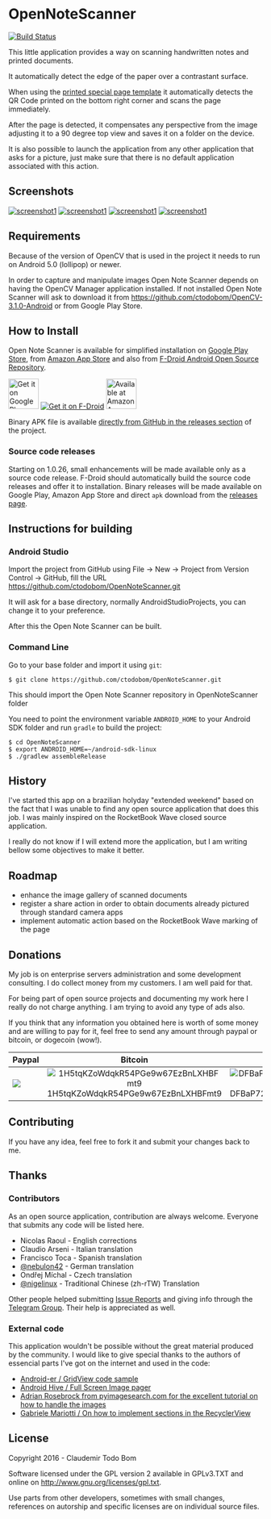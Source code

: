 OpenNoteScanner
===============

[![Build Status](https://travis-ci.org/ctodobom/OpenNoteScanner.svg)](https://travis-ci.org/ctodobom/OpenNoteScanner)

This little application provides a way on scanning handwritten notes and printed documents.

It automatically detect the edge of the paper over a contrastant surface.

When using the [printed special page template](https://github.com/ctodobom/OpenNoteScanner/raw/master/Page%20Templates/A4%20with%202%20pages.pdf) it automatically detects the QR Code printed on the bottom right corner and scans the page immediately.

After the page is detected, it compensates any perspective from the image adjusting it to a 90 degree top view and saves it on a folder on the device.

It is also possible to launch the application from any other application that asks for a picture, just make sure that there is no default application associated with this action.

Screenshots
-----------

[![screenshot1](http://i.imgur.com/1MDisD3m.jpg)](http://imgur.com/a/ypytF/embed#0)
[![screenshot1](http://i.imgur.com/ksvmOlym.png)](http://imgur.com/a/ypytF/embed#3)
[![screenshot1](http://i.imgur.com/Ayy8GGgm.jpg)](http://imgur.com/a/ypytF/embed#1)
[![screenshot1](http://i.imgur.com/tzMLas3m.jpg)](http://imgur.com/a/ypytF/embed#2)

Requirements
------------

Because of the version of OpenCV that is used in the project it needs to run on Android 5.0 (lollipop) or newer.

In order to capture and manipulate images Open Note Scanner depends on having the OpenCV Manager application installed. If not installed Open Note Scanner will ask to download it from https://github.com/ctodobom/OpenCV-3.1.0-Android or from Google Play Store.


How to Install
--------------

Open Note Scanner is available for simplified installation on [Google Play Store](https://play.google.com/store/apps/details?id=com.todobom.opennotescanner), from [Amazon App Store](http://www.amazon.com/Claudemir-Todo-Bom-Open-Scanner/dp/B01EUAU924) and also from [F-Droid Android Open Source Repository](https://f-droid.org/repository/browse/?fdid=com.todobom.opennotescanner).

[<img alt="Get it on Google Play" height="60" src="https://play.google.com/intl/en_us/badges/images/generic/en-play-badge.png" />](https://play.google.com/store/apps/details?id=com.todobom.opennotescanner&utm_source=global_co&utm_medium=prtnr&utm_content=Mar2515&utm_campaign=PartBadge&pcampaignid=MKT-Other-global-all-co-prtnr-py-PartBadge-Mar2515-1) [![Get it on F-Droid](https://f-droid.org/wiki/images/0/06/F-Droid-button_get-it-on.png)](https://f-droid.org/repository/browse/?fdid=com.todobom.opennotescanner) [<img alt="Available at Amazon App Store" height="60" src="https://images-na.ssl-images-amazon.com/images/G/01/mobile-apps/devportal2/res/images/amazon-underground-app-us-black.png" />](http://www.amazon.com/Claudemir-Todo-Bom-Open-Scanner/dp/B01EUAU924)

Binary APK file is available [directly from GitHub in the releases section](https://github.com/ctodobom/OpenNoteScanner/releases) of the project. 

### Source code releases

Starting on 1.0.26, small enhancements will be made available only as a source code release. F-Droid should automatically build the source code releases and offer it to installation. Binary releases will be made available on Google Play, Amazon App Store and direct `apk` download from the [releases page](https://github.com/ctodobom/OpenNoteScanner/releases).

Instructions for building
-------------------------

### Android Studio

Import the project from GitHub using File -> New -> Project from Version Control -> GitHub, fill the URL https://github.com/ctodobom/OpenNoteScanner.git

It will ask for a base directory, normally AndroidStudioProjects, you can change it to your preference.

After this the Open Note Scanner can be built.


### Command Line

Go to your base folder and import it using ```git```:

```
$ git clone https://github.com/ctodobom/OpenNoteScanner.git
```

This should import the Open Note Scanner repository in OpenNoteScanner folder

You need to point the environment variable ```ANDROID_HOME``` to your Android SDK folder and run ```gradle``` to build the project:

```
$ cd OpenNoteScanner
$ export ANDROID_HOME=~/android-sdk-linux
$ ./gradlew assembleRelease
```


History
-------

I've started this app on a brazilian holyday "extended weekend" based on the fact that I was unable to find any open source application that does this job. I was mainly inspired on the RocketBook Wave closed source application.

I really do not know if I will extend more the application, but I am writing bellow some objectives to make it better.

Roadmap
-------

* enhance the image gallery of scanned documents
* register a share action in order to obtain documents already pictured through standard camera apps
* implement automatic action based on the RocketBook Wave marking of the page

Donations
---------

My job is on enterprise servers administration and some development consulting. I do collect money from my customers. I am well paid for that.

For being part of open source projects and documenting my work here I really do not charge anything. I am trying to avoid any type of ads also.

If you think that any information you obtained here is worth of some money and are willing to pay for it, feel free to send any amount through paypal or bitcoin, or dogecoin (wow!).

| Paypal | Bitcoin | Dogecoin |
| ------ | ------- | -------- |
| [![](https://www.paypalobjects.com/en_US/i/btn/btn_donateCC_LG.gif)](https://www.paypal.com/cgi-bin/webscr?cmd=_s-xclick&hosted_button_id=X6XHVCPMRQEL4) |  <center> ![1H5tqKZoWdqkR54PGe9w67EzBnLXHBFmt9](http://todobom.com/images/bitcoin-donations.png)<br />1H5tqKZoWdqkR54PGe9w67EzBnLXHBFmt9</center> | <center> ![DFBaP724XR3rfs9wFahBd353yFkgkqatvd](http://todobom.com/images/dogecoin-donations.png)<br />DFBaP724XR3rfs9wFahBd353yFkgkqatvd</center> |


Contributing
------------

If you have any idea, feel free to fork it and submit your changes back to me.

Thanks
------

### Contributors

As an open source application, contribution are always welcome. Everyone that submits any code will be listed here.

* Nicolas Raoul - English corrections
* Claudio Arseni - Italian translation
* Francisco Toca - Spanish translation
* [@nebulon42](https://github.com/nebulon42) - German translation
* Ondřej Míchal - Czech translation
* [@nigelinux](https://github.com/nigelinux) - Traditional Chinese (zh-rTW) Translation

Other people helped submitting [Issue Reports](https://github.com/ctodobom/OpenNoteScanner/issues) and giving info through the [Telegram Group](https://telegram.me/joinchat/CGzsxQgjl8CyAZNrTG0qZg). Their help is appreciated as well.

### External code

This application wouldn't be possible without the great material produced by the community. I would like to give special thanks to the authors of essencial parts I've got on the internet and used in the code:

* [Android-er / GridView code sample](http://android-er.blogspot.com.br/2012/07/gridview-loading-photos-from-sd-card.html)
* [Android Hive / Full Screen Image pager](http://www.androidhive.info/2013/09/android-fullscreen-image-slider-with-swipe-and-pinch-zoom-gestures/)
* [Adrian Rosebrock from pyimagesearch.com for the excellent tutorial on how to handle the images](http://www.pyimagesearch.com/2014/09/01/build-kick-ass-mobile-document-scanner-just-5-minutes/)
* [Gabriele Mariotti / On how to implement sections in the RecyclerView](https://gist.github.com/gabrielemariotti/e81e126227f8a4bb339c)


License
-------

Copyright 2016 - Claudemir Todo Bom

Software licensed under the GPL version 2 available in GPLv3.TXT and
online on http://www.gnu.org/licenses/gpl.txt.

Use parts from other developers, sometimes with small changes,
references on autorship and specific licenses are on individual
source files.
